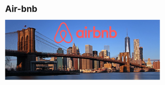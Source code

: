 # Air-bnb

![Air Bnb](https://github.com/vamsi7777/Air-bnb/blob/main/air.jpeg)














































